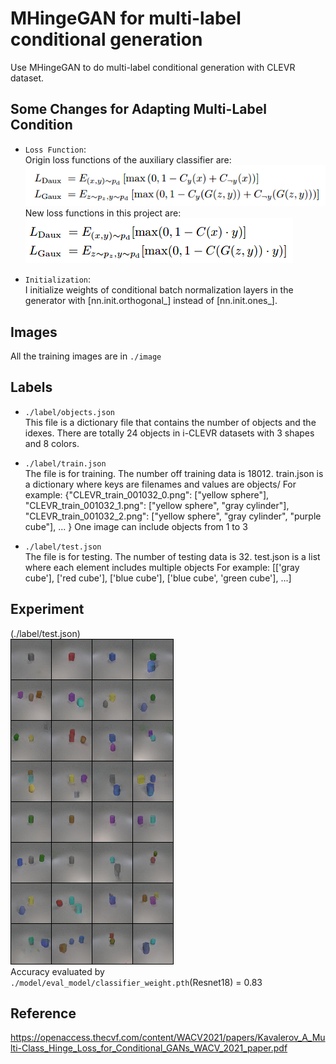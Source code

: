 # MHingeGAN for multi-label conditional generation

Use MHingeGAN to do multi-label conditional generation with CLEVR dataset.

## Some Changes for Adapting Multi-Label Condition

* `Loss Function`:  
Origin loss functions of the auxiliary classifier are:  
![](./plot/OldLoss.png)  
New loss functions in this project are:  
![](./plot/NewLoss.png)

* `Initialization`:  
I initialize weights of conditional batch normalization layers in the generator with [nn.init.orthogonal_] instead of [nn.init.ones_].

## Images

All the training images are in `./image`

## Labels

* `./label/objects.json`  
This file is a dictionary file that contains the number of objects and the idexes.
There are totally 24 objects in i-CLEVR datasets with 3 shapes and 8 colors.

* `./label/train.json`  
The file is for training. The number off training data is 18012.
train.json is a dictionary where keys are filenames and values are objects/
For example:
{"CLEVR_train_001032_0.png": ["yellow sphere"], 
"CLEVR_train_001032_1.png": ["yellow sphere", "gray cylinder"], 
"CLEVR_train_001032_2.png": ["yellow sphere", "gray cylinder", "purple cube"], ... }
One image can include objects from 1 to 3

* `./label/test.json`  
The file is for testing. The number of testing data is 32.
test.json is a list where each element includes multiple objects
For example:
[['gray cube'],
['red cube'],
['blue cube'],
['blue cube', 'green cube'], ...]

## Experiment

(./label/test.json)  
!["Result"](./plot/_SAGAN_512_Std_NoRes_247_0.81944.png)  
Accuracy evaluated by `./model/eval_model/classifier_weight.pth`(Resnet18) = 0.83

## Reference
https://openaccess.thecvf.com/content/WACV2021/papers/Kavalerov_A_Multi-Class_Hinge_Loss_for_Conditional_GANs_WACV_2021_paper.pdf
